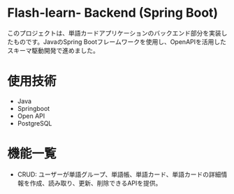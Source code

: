# Flash-learn- Backend (Spring Boot)
このプロジェクトは、単語カードアプリケーションのバックエンド部分を実装したものです。JavaのSpring Bootフレームワークを使用し、OpenAPIを活用したスキーマ駆動開発で進めました。

# 使用技術
- Java
- Springboot
- Open API
- PostgreSQL

# 機能一覧
- CRUD: ユーザーが単語グループ、単語帳、単語カード、単語カードの詳細情報を作成、読み取り、更新、削除できるAPIを提供。
